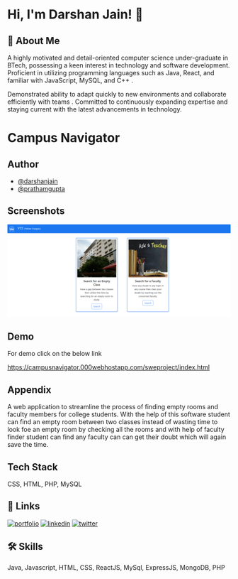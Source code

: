# Hi, I'm Darshan Jain! 👋

## 🚀 About Me
A highly motivated
and
detail-oriented
computer science under-graduate in BTech,
possessing a keen interest in technology and
software development. Proficient in utilizing
programming languages such as Java, React, and
familiar with JavaScript,
MySQL,
and C++ .

Demonstrated ability to adapt quickly to new
environments and collaborate efficiently with
teams . Committed
to continuously expanding
expertise and staying current with the latest
advancements in technology.


# Campus Navigator

## Author

- [@darshanjain](https://github.com/darshanjaipuria)
- [@prathamgupta](https://github.com/prathamgupt)


## Screenshots

![Campus Navigator](https://github.com/prathamgupt/Campus_Navigator/blob/main/Screenshot/Screenshot%202023-03-24%20233836.png?raw=true)

## Demo

For demo click on the below link

https://campusnavigator.000webhostapp.com/sweproject/index.html

## Appendix


A web application to streamline the process of finding empty rooms and faculty members for college students. With the help of this software student can find an empty room between two classes instead of wasting time to look foe an empty room by checking all the rooms and with help of faculty finder student can find any faculty can can get their doubt which will again save the time.

## Tech Stack

CSS,
HTML,
PHP,
MySQL



## 🔗 Links
[![portfolio](https://img.shields.io/badge/my_portfolio-000?style=for-the-badge&logo=ko-fi&logoColor=white)](https://darshanjain.netlify.app/)
[![linkedin](https://img.shields.io/badge/linkedin-0A66C2?style=for-the-badge&logo=linkedin&logoColor=white)](https://www.linkedin.com/in/darshannn-jain/)
[![twitter](https://img.shields.io/badge/twitter-1DA1F2?style=for-the-badge&logo=twitter&logoColor=white)](https://twitter.com/DarshanJaipuria)


## 🛠 Skills
Java, Javascript, HTML, CSS, ReactJS, MySql, ExpressJS, MongoDB, PHP
